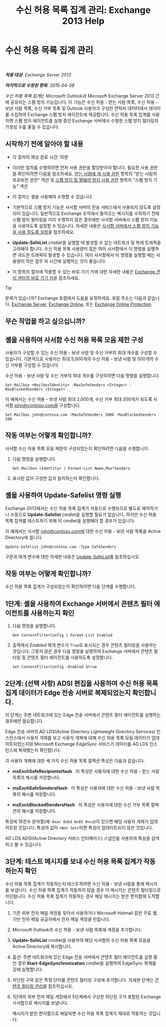 ﻿---
title: '수신 허용 목록 집계 관리: Exchange 2013 Help'
TOCTitle: 수신 허용 목록 집계 관리
ms:assetid: 5ac17168-f411-4cb7-ae98-ebefb865b210
ms:mtpsurl: https://technet.microsoft.com/ko-kr/library/Aa998280(v=EXCHG.150)
ms:contentKeyID: 50483189
ms.date: 05/22/2018
mtps_version: v=EXCHG.150
ms.translationtype: MT
---

# 수신 허용 목록 집계 관리

 

_**적용 대상:** Exchange Server 2013_

_**마지막으로 수정된 항목:** 2015-04-08_

*수신 허용 목록 집계*는 Microsoft Outlook과 Microsoft Exchange Server 2013 간에 공유되는 스팸 방지 기능입니다. 이 기능은 수신 허용 - 받는 사람 목록, 수신 허용 - 보낸 사람 목록, 수신 거부 목록 및 Outlook 사용자가 구성한 연락처 데이터에서 데이터를 수집하여 Exchange 스팸 방지 에이전트에 제공합니다. 수신 허용 목록 집계를 사용하면 스팸 방지 에이전트를 실행 중인 Exchange 서버에서 수행한 스팸 방지 필터링의 가양성 수를 줄일 수 있습니다.

## 시작하기 전에 알아야 할 내용

  - 각 절차의 예상 완료 시간: 10분

  - 이러한 절차를 수행하려면 먼저 사용 권한을 할당받아야 합니다. 필요한 사용 권한을 확인하려면 다음을 참조하세요. [받는 사람에 게 사용 권한](recipients-permissions-exchange-2013-help.md) 항목의 "받는 사람의 프로비전 권한" 섹션 및 [스팸 방지 및 맬웨어 방지 사용 권한](anti-spam-and-anti-malware-permissions-exchange-2013-help.md) 항목의 "스팸 방지 기능" 섹션

  - 이 절차는 셸을 사용해야 수행할 수 있습니다.

  - 기본적으로 스팸 방지 기능은 사서함 서버의 전송 서비스에서 사용되지 않도록 설정되어 있습니다. 일반적으로 Exchange 조직에서 들어오는 메시지를 수락하기 전에 스팸 방지 필터링을 미리 수행하지 않은 경우에만 사서함 서버에서 스팸 방지 기능을 사용하도록 설정할 수 있습니다. 자세한 내용은 [사서함 서버에서 스팸 방지 기능을 사용 하도록 설정](enable-anti-spam-functionality-on-mailbox-servers-exchange-2013-help.md)을 참조하세요.

  - **Update-SafeList** cmdlet을 실행할 때 발생할 수 있는 네트워크 및 복제 트래픽을 고려해야 합니다. 수신 허용 목록 사용량이 많은 여러 사서함에서 이 명령을 실행하면 과도한 트래픽이 발생할 수 있습니다. 여러 사서함에서 이 명령을 실행할 때는 사용량이 적은 업무 외 시간에 실행하는 것이 좋습니다.

  - 이 항목의 절차에 적용할 수 있는 바로 가기 키에 대한 자세한 내용은 [Exchange 관리 센터의 바로 가기 키](keyboard-shortcuts-in-the-exchange-admin-center-exchange-online-protection-help.md)을 참조하세요.


> [!TIP]
> 문제가 있습니까? Exchange 포럼에서 도움을 요청하세요. 포럼 주소는 다음과 같습니다. <A href="https://go.microsoft.com/fwlink/p/?linkid=60612">Exchange Server</A>, <A href="https://go.microsoft.com/fwlink/p/?linkid=267542">Exchange Online</A>, 또는 <A href="https://go.microsoft.com/fwlink/p/?linkid=285351">Exchange Online Protection</A>



## 무슨 작업을 하고 싶으십니까?

## 셸을 사용하여 사서함 수신 허용 목록 모음 제한 구성

사용자가 구성할 수 있는 수신 허용 - 보낸 사람 및 수신 거부의 최대 개수를 구성할 수 있습니다. 기본적으로 사용자는 최대 5,000개의 수신 허용 - 보낸 사람 및 500개의 수신 거부를 구성할 수 있습니다.

수신 허용 - 보낸 사람 및 수신 거부의 최대 개수를 구성하려면 다음 명령을 실행합니다.

    Set-Mailbox <MailboxIdentity> -MaxSafeSenders <Integer> -MaxBlockedSenders <Integer>

이 예에서는 수신 허용 - 보낸 사람 최대 2,000개, 수신 거부 최대 200개가 되도록 사서함 john@contoso.com을 구성합니다.

    Set-Mailbox john@contoso.com -MaxSafeSenders 2000 -MaxBlockedSenders 200

## 작동 여부는 어떻게 확인합니까?

사서함 수신 허용 목록 모음 제한이 구성되었는지 확인하려면 다음을 수행합니다.

1.  다음 명령을 실행합니다.
    
        Get-Mailbox <Identity> | Format-List Name,Max*Senders

2.  표시된 값이 구성한 값과 일치하는지 확인합니다.

## 셸을 사용하여 Update-Safelist 명령 실행

Exchange 2013에서는 수신 허용 목록 집계가 자동으로 수행되므로 별도로 예약하거나 수동으로 **Update-Safelist** cmdlet을 실행할 필요가 없습니다. 하지만 수신 허용 목록 집계를 테스트하기 위해 이 cmdlet을 실행해야 할 경우가 있습니다.

이 예에서는 사서함 john@contoso.com에 대한 수신 허용 - 보낸 사람 목록을 Active Directory에 씁니다.

    Update-Safelist john@contoso.com -Type SafeSenders

구문과 매개 변수에 대한 자세한 내용은 [Update-SafeList](https://technet.microsoft.com/ko-kr/library/bb125034\(v=exchg.150\))를 참조하십시오.

## 작동 여부는 어떻게 확인합니까?

수신 허용 목록 집계가 구성되었는지 확인하려면 다음 단계를 수행합니다.

## 1단계: 셸을 사용하여 Exchange 서버에서 콘텐츠 필터 에이전트를 사용하는지 확인

1.  다음 명령을 실행합니다.
    
        Get-ContentFilterConfig | Format-List Enabled

2.  출력에서 *Enabled* 매개 변수가 `True`로 표시되는 경우 콘텐츠 필터링을 사용하는 것입니다. 그렇지 않은 경우 다음 명령을 실행하여 Exchange 서버에서 콘텐츠 필터링 및 콘텐츠 필터 에이전트를 사용하도록 설정합니다.
    
        Set-ContentFilterConfig -Enabled $true

## 2단계: (선택 사항) ADSI 편집을 사용하여 수신 허용 목록 집계 데이터가 Edge 전송 서버로 복제되었는지 확인합니다.

이 단계는 주변 네트워크에 있는 Edge 전송 서버에서 콘텐츠 필터 에이전트를 실행하는 경우에만 필요합니다.

Edge 전송 서버의 AD LDS(Active Directory Lightweight Directory Services) 인스턴스에서 사용자 개체를 보고 사용자 개체에 대해 수신 허용 목록 모음 데이터가 업데이트되었는지와 Microsoft Exchange EdgeSync 서비스가 데이터를 AD LDS 인스턴스에 복제했는지 확인합니다.

각 사용자 개체에 대한 세 가지 수신 허용 목록 컬렉션 특성은 다음과 같습니다.

  - **msExchSafeRecipientsHash**   이 특성은 사용자에 대한 수신 허용 - 받는 사람 목록의 해시를 저장합니다.

  - **msExchSafeSendersHash**   이 특성은 사용자에 대한 수신 허용 - 보낸 사람 목록의 해시를 저장합니다.

  - **msExchBlockedSendersHash**   이 특성은 사용자에 대한 수신 거부 목록 컬렉션의 해시를 저장합니다.

특성에 16진수 문자열(예: `0xac 0xbd 0x03 0xca`)이 있으면 해당 사용자 개체가 업데이트된 것입니다. 특성의 값이 `<Not Set>`이면 특성이 업데이트되지 않은 것입니다.

AD LDS ADSI(Active Directory 서비스 인터페이스) 스냅인을 사용하여 특성을 검색하고 볼 수 있습니다.

## 3단계: 테스트 메시지를 보내 수신 허용 목록 집계가 작동하는지 확인

수신 허용 목록 집계가 작동하는지 테스트하려면 수신 허용 - 보낸 사람을 통해 메시지를 보냅니다. 수신 허용 목록 집계가 작동하지 않을 경우 이 메시지는 콘텐츠 필터링으로 차단됩니다. 수신 허용 목록 집계가 작동하는 경우 해당 메시지는 받은 편지함에 도착합니다.

1.  기존 외부 전자 메일 계정을 찾아서 사용하거나 Microsoft Hotmail 같은 무료 웹 기반 전자 메일 공급자에서 전자 메일 계정을 만듭니다.

2.  Microsoft Outlook의 수신 허용 - 보낸 사람 목록에 계정을 추가합니다.

3.  **Update-SafeList** cmdlet을 사용하여 해당 사서함의 수신 허용 목록 모음을 Active Directory에 복사합니다.

4.  옵션: 주변 네트워크에 있는 Edge 전송 서버에서 콘텐츠 필터 에이전트를 실행 중인 경우 **Start-EdgeSynchronization** cmdlet을 실행하여 EdgeSync 복제를 강제 실행합니다.

5.  차단된 구와 같은 특정 단어를 콘텐츠 필터링 구성에 추가합니다. 자세한 단계는 [콘텐츠 필터링 관리](manage-content-filtering-exchange-2013-help.md)를 참조하십시오.

6.  1단계의 외부 전자 메일 계정에서 5단계에서 구성한 차단된 구가 포함된 Exchange 사서함으로 메시지를 보냅니다.
    
    메시지가 받은 편지함으로 배달되면 수신 허용 목록 집계가 제대로 작동하는 것입니다.

